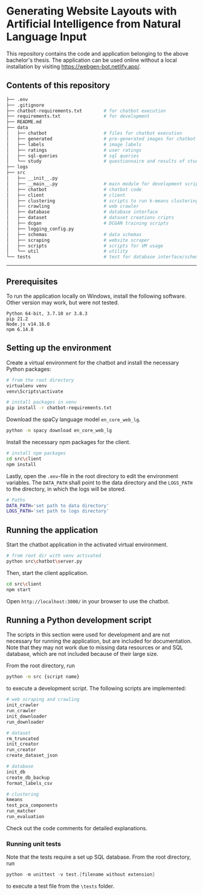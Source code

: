 # Generating Website Layouts with Artificial Intelligence from Natural Language Input

This repository contains the code and application belonging to the above bachelor's thesis. The application can be used online without a local installation by visiting https://webgen-bot.netlify.app/.

## Contents of this repository

```Bash
├── .env
├── .gitignore
├── chatbot-requirements.txt        # for chatbot execution
├── requirements.txt                # for development
├── README.md
├── data
│   ├── chatbot                     # files for chatbot execution
│   ├── generated                   # pre-generated images for chatbot execution
│   ├── labels                      # image labels
│   ├── ratings                     # user ratings
│   ├── sql-queries                 # sql queries
│   └── study                       # questionnaire and results of study
├── logs
├── src
│   ├── __init__.py
│   ├── __main__.py                 # main module for development scripts
│   ├── chatbot                     # chatbot code
│   ├── client                      # client
│   ├── clustering                  # scripts to run k-means clustering
│   ├── crawling                    # web crawler
│   ├── database                    # database interface
│   ├── dataset                     # dataset creations cripts
│   ├── dcgan                       # DCGAN training scripts
│   ├── logging_config.py
│   ├── schemas                     # data schemas
│   ├── scraping                    # website scraper
│   ├── scripts                     # scripts for VM usage
│   └── util                        # utility
└── tests                           # test for database interface/schemas


```

---

## Prerequisites

To run the application locally on Windows, install the following software. Other version may work, but were not tested.

```
Python 64-bit, 3.7.10 or 3.8.3
pip 21.2
Node.js v14.16.0
npm 6.14.8
```

## Setting up the environment

Create a virtual environment for the chatbot and install the necessary Python packages:

```Bash
# from the root directory
virtualenv venv
venv\Scripts\activate

# install packages in venv
pip install -r chatbot-requirements.txt
```

Download the spaCy language model `en_core_web_lg`.

```Bash
python -m spacy download en_core_web_lg
```

Install the necessary npm packages for the client.

```Bash
# install npm packages
cd src\client
npm install
```

Lastly, open the `.env`-file in the root directory to edit the environment variables. The `DATA_PATH` shall point to the data directory and the `LOGS_PATH` to the directory, in which the logs will be stored.

```Bash
# Paths
DATA_PATH='set path to data directory'
LOGS_PATH='set path to logs directory'
```

## Running the application

Start the chatbot application in the activated virtual environment.

```Bash
# from root dir with venv activated
python src\chatbot\server.py
```

Then, start the client application.

```Bash
cd src\client
npm start
```

Open `http://localhost:3000/` in your browser to use the chatbot.

## Running a Python development script

The scripts in this section were used for development and are not necessary for running the application, but are included for documentation. Note that they may not work due to missing data resources or and SQL database, which are not included because of their large size.

From the root directory, run

```Bash
python -m src {script name}
```

to execute a development script. The following scripts are implemented:

```Bash
# web scraping and crawling
init_crawler
run_crawler
init_downloader
run_downloader

# dataset
rm_truncated
init_creator
run_creator
create_dataset_json

# database
init_db
create_db_backup
format_labels_csv

# clustering
kmeans
test_pca_components
run_matcher
run_evaluation
```

Check out the code comments for detailed explanations.

### Running unit tests

Note that the tests require a set up SQL database. From the root directory, run

```PowerShell
python -m unittest -v test.{filename without extension}
```

to execute a test file from the `\tests` folder.
